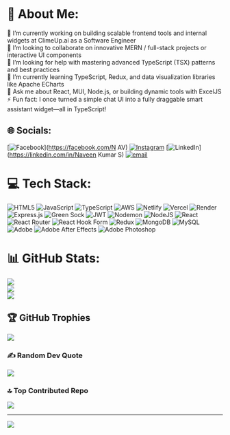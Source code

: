 # 💫 About Me:
🔭 I’m currently working on building scalable frontend tools and internal widgets at ClimeUp.ai as a Software Engineer<br>👯 I’m looking to collaborate on innovative MERN / full-stack projects or interactive UI components<br>🤝 I’m looking for help with mastering advanced TypeScript (TSX) patterns and best practices<br>🌱 I’m currently learning TypeScript, Redux, and data visualization libraries like Apache ECharts<br>💬 Ask me about React, MUI, Node.js, or building dynamic tools with ExcelJS<br>⚡ Fun fact: I once turned a simple chat UI into a fully draggable smart assistant widget—all in TypeScript!


## 🌐 Socials:
[![Facebook](https://img.shields.io/badge/Facebook-%231877F2.svg?logo=Facebook&logoColor=white)](https://facebook.com/N AV) [![Instagram](https://img.shields.io/badge/Instagram-%23E4405F.svg?logo=Instagram&logoColor=white)](https://instagram.com/nk_muscle_freak) [![LinkedIn](https://img.shields.io/badge/LinkedIn-%230077B5.svg?logo=linkedin&logoColor=white)](https://linkedin.com/in/Naveen Kumar S) [![email](https://img.shields.io/badge/Email-D14836?logo=gmail&logoColor=white)](mailto:naveendeveloper07@gmail.com) 

# 💻 Tech Stack:
![HTML5](https://img.shields.io/badge/html5-%23E34F26.svg?style=for-the-badge&logo=html5&logoColor=white) ![JavaScript](https://img.shields.io/badge/javascript-%23323330.svg?style=for-the-badge&logo=javascript&logoColor=%23F7DF1E) ![TypeScript](https://img.shields.io/badge/typescript-%23007ACC.svg?style=for-the-badge&logo=typescript&logoColor=white) ![AWS](https://img.shields.io/badge/AWS-%23FF9900.svg?style=for-the-badge&logo=amazon-aws&logoColor=white) ![Netlify](https://img.shields.io/badge/netlify-%23000000.svg?style=for-the-badge&logo=netlify&logoColor=#00C7B7) ![Vercel](https://img.shields.io/badge/vercel-%23000000.svg?style=for-the-badge&logo=vercel&logoColor=white) ![Render](https://img.shields.io/badge/Render-%46E3B7.svg?style=for-the-badge&logo=render&logoColor=white) ![Express.js](https://img.shields.io/badge/express.js-%23404d59.svg?style=for-the-badge&logo=express&logoColor=%2361DAFB) ![Green Sock](https://img.shields.io/badge/green%20sock-88CE02?style=for-the-badge&logo=greensock&logoColor=white) ![JWT](https://img.shields.io/badge/JWT-black?style=for-the-badge&logo=JSON%20web%20tokens) ![Nodemon](https://img.shields.io/badge/NODEMON-%23323330.svg?style=for-the-badge&logo=nodemon&logoColor=%BBDEAD) ![NodeJS](https://img.shields.io/badge/node.js-6DA55F?style=for-the-badge&logo=node.js&logoColor=white) ![React](https://img.shields.io/badge/react-%2320232a.svg?style=for-the-badge&logo=react&logoColor=%2361DAFB) ![React Router](https://img.shields.io/badge/React_Router-CA4245?style=for-the-badge&logo=react-router&logoColor=white) ![React Hook Form](https://img.shields.io/badge/React%20Hook%20Form-%23EC5990.svg?style=for-the-badge&logo=reacthookform&logoColor=white) ![Redux](https://img.shields.io/badge/redux-%23593d88.svg?style=for-the-badge&logo=redux&logoColor=white) ![MongoDB](https://img.shields.io/badge/MongoDB-%234ea94b.svg?style=for-the-badge&logo=mongodb&logoColor=white) ![MySQL](https://img.shields.io/badge/mysql-4479A1.svg?style=for-the-badge&logo=mysql&logoColor=white) ![Adobe](https://img.shields.io/badge/adobe-%23FF0000.svg?style=for-the-badge&logo=adobe&logoColor=white) ![Adobe After Effects](https://img.shields.io/badge/Adobe%20After%20Effects-9999FF.svg?style=for-the-badge&logo=Adobe%20After%20Effects&logoColor=white) ![Adobe Photoshop](https://img.shields.io/badge/adobe%20photoshop-%2331A8FF.svg?style=for-the-badge&logo=adobe%20photoshop&logoColor=white)
# 📊 GitHub Stats:
![](https://github-readme-stats.vercel.app/api?username=SNaweenkumAR&theme=neon&hide_border=false&include_all_commits=false&count_private=false)<br/>
![](https://nirzak-streak-stats.vercel.app/?user=SNaweenkumAR&theme=neon&hide_border=false)<br/>
![](https://github-readme-stats.vercel.app/api/top-langs/?username=SNaweenkumAR&theme=neon&hide_border=false&include_all_commits=false&count_private=false&layout=compact)

## 🏆 GitHub Trophies
![](https://github-profile-trophy.vercel.app/?username=SNaweenkumAR&theme=radical&no-frame=true&no-bg=false&margin-w=4)

### ✍️ Random Dev Quote
![](https://quotes-github-readme.vercel.app/api?type=horizontal&theme=radical)

### 🔝 Top Contributed Repo
![](https://github-contributor-stats.vercel.app/api?username=SNaweenkumAR&limit=5&theme=dark&combine_all_yearly_contributions=true)

---
[![](https://visitcount.itsvg.in/api?id=SNaweenkumAR&icon=0&color=0)](https://visitcount.itsvg.in)

<!-- Proudly created with GPRM ( https://gprm.itsvg.in ) -->
